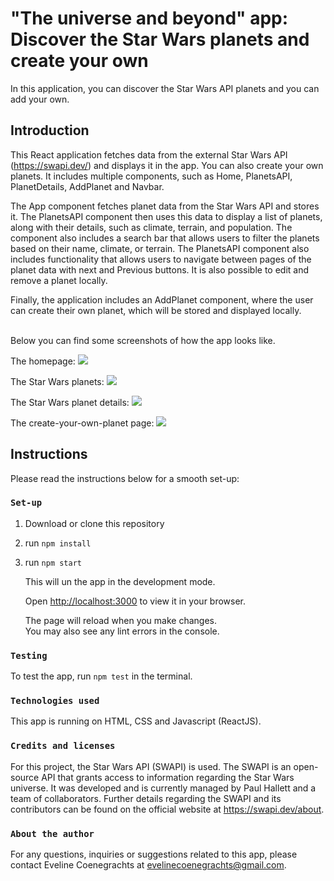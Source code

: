 # "The universe and beyond" app: Discover the Star Wars planets and create your own

In this application, you can discover the Star Wars API planets and you can add your own.

## Introduction

This React application fetches data from the external Star Wars API (https://swapi.dev/) and displays it in the app. You can also create your own planets. It includes multiple components, such as Home, PlanetsAPI, PlanetDetails, AddPlanet and Navbar. 

The App component fetches planet data from the Star Wars API and stores it. The PlanetsAPI component then uses this data to display a list of planets, along with their details, such as climate, terrain, and population. The component also includes a search bar that allows users to filter the planets based on their name, climate, or terrain. The PlanetsAPI component also includes functionality that allows users to navigate between pages of the planet data with next and Previous buttons. It is also possible to edit and remove a planet locally.

Finally, the application includes an AddPlanet component, where the user can create their own planet, which will be stored and displayed locally.


<br>
Below you can find some screenshots of how the app looks like.
<br>

The homepage:
<img src="./src/assets/images/homepage.png">

The Star Wars planets:
<img src="./src/assets/images/planetsSWAPI.png">


The Star Wars planet details:
<img src="./src/assets/images/planetdetails.png">


The create-your-own-planet page:
<img src="./src/assets/images/addplanet.png">


## Instructions

Please read the instructions below for a smooth set-up:

### `Set-up`

1) Download or clone this repository
2) run  `npm install`
3) run  `npm start`

    This will un the app in the development mode.

    Open [http://localhost:3000](http://localhost:3000) to view it in your browser.

    The page will reload when you make changes.\
    You may also see any lint errors in the console.

### `Testing`

To test the app, run `npm test` in the terminal.

### `Technologies used`

This app is running on HTML, CSS and Javascript (ReactJS).

### `Credits and licenses`

For this project, the Star Wars API (SWAPI) is used. The SWAPI is an open-source API that grants access to information regarding the Star Wars universe. It was developed and is currently managed by Paul Hallett and a team of collaborators. Further details regarding the SWAPI and its contributors can be found on the official website at https://swapi.dev/about.

### `About the author`

For any questions, inquiries or suggestions related to this app, please contact Eveline Coenegrachts at evelinecoenegrachts@gmail.com.


